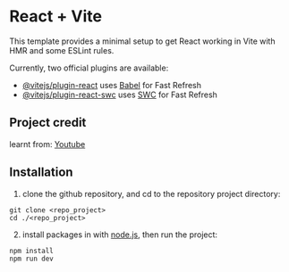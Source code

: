 # React + Vite

This template provides a minimal setup to get React working in Vite with HMR and some ESLint rules.

Currently, two official plugins are available:

- [@vitejs/plugin-react](https://github.com/vitejs/vite-plugin-react/blob/main/packages/plugin-react/README.md) uses [Babel](https://babeljs.io/) for Fast Refresh
- [@vitejs/plugin-react-swc](https://github.com/vitejs/vite-plugin-react-swc) uses [SWC](https://swc.rs/) for Fast Refresh

## Project credit

learnt from: [Youtube](https://www.youtube.com/watch?v=vTfMjI4rVSI)


## Installation

1. clone the github repository, and cd to the repository project directory:

```
git clone <repo_project>
cd ./<repo_project>
```

2. install packages in with [node.js](https://nodejs.org/en), then run the project:

```
npm install
npm run dev
```